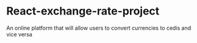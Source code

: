 # React-exchange-rate-project
An online platform that will allow users to convert currencies to cedis and vice versa
